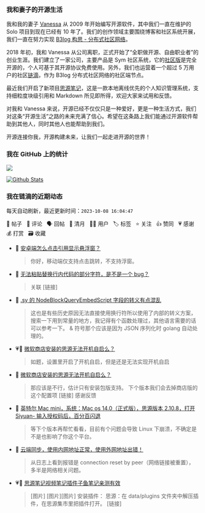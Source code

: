 ### 我和妻子的开源生活

我和我的妻子 [Vanessa](https://github.com/Vanessa219) 从 2009 年开始编写开源软件，其中我们一直在维护的 Solo 项目到现在已经有 10 年了。我们的创作领域主要围绕博客和社区系统开展，我们一直在努力实现 [B3log 构思 - 分布式社区网络](https://ld246.com/article/1546941897596)。

2018 年初，我和 Vanessa 从公司离职，正式开始了“全职做开源、自由职业者”的创业生涯。我们建立了一家公司，主要产品是 Sym 社区系统，它的[社区版](https://github.com/88250/symphony)是完全开源的，个人可基于其开源协议免费使用。另外，我们也运营着一个超过 5 万用户的社区[链滴](https://ld246.com)，作为 B3log 分布式社区网络的社区端节点。

最近我们开启了新项目[思源笔记](https://github.com/siyuan-note/siyuan)，这是一款本地离线优先的个人知识管理系统，支持细粒度块级引用和 Markdown 所见即所得，欢迎大家来试用和反馈。

对我和 Vanessa 来说，开源已经不仅仅只是一种爱好，更是一种生活方式，我们对这条“开源生活”之路的未来充满了信心。希望在这条路上我们能通过开源软件帮助到其他人，同时其他人也能帮助到我们。

开源连接你我，开源构建未来，让我们一起走进开源的世界！

### 我在 GitHub 上的统计

<a title="Hits" target="_blank" href="https://github.com/88250/88250"><img src="https://hits.b3log.org/88250/88250.svg"></a>

[![Github Stats](https://github-readme-stats.vercel.app/api?username=88250&theme=tokyonight&show_icons=true)](https://github.com/88250)

<!--events start -->

### 我在链滴的近期动态

每天自动刷新，最近更新时间：`2023-10-08 16:04:47`

📝 帖子 &nbsp; 💬 评论 &nbsp; 🗣 回帖 &nbsp; 🌙 清月 &nbsp; 👨‍💻 用户 &nbsp; 🏷️ 标签 &nbsp; ⭐️ 关注 &nbsp; 👍 赞同 &nbsp; 💗 感谢 &nbsp; 💰 打赏 &nbsp; 🗃 收藏

* 💬 [安卓端怎么点击引用显示悬浮窗？](https://ld246.com/article/1696751960702/comment/1696752088306#comments)

  > 你好，移动端仅支持点击跳转，不支持浮窗。
* 💬 [无法粘贴替换行内代码的部分字符，是不是一个 bug？](https://ld246.com/article/1696751639310/comment/1696751852007#comments)

  > 关联 [链接]
* 💬 [.sy 的 NodeBlockQueryEmbedScript 字段的转义有点混乱](https://ld246.com/article/1696750832289/comment/1696751166443#comments)

  > 这也是有些历史原因无法直接使用换行符所以使用了内部的转义方案，搜索一下用到常量的地方，我记得有个函数处理过，其他语言需要的话可以参考一下。 &amp; 符号那个应该是因为 JSON 序列化时 golang 自动处理的。
* 💗📝 [微软商店安装的思源无法开机自启么？](https://ld246.com/article/1696749901971)

  > 如题，设置里开启了开机自启，但是还是无法实现开机自启
* 💬 [微软商店安装的思源无法开机自启么？](https://ld246.com/article/1696749901971/comment/1696750371071#comments)

  > 那应该是不行，估计只有安装包版支持。 下个版本我们会去掉商店版的这个配置项 [链接] 感谢反馈
* 💬 [英特尔 Mac mini，系统：Mac os 14.0（正式版），思源版本 2.10.8，打开 Siyuan- 输入授权码后，百分百闪退](https://ld246.com/article/1696651254020/comment/1696748054595#comments)

  > 等下个版本再帮忙看看，目前有个问题会导致 Linux 下崩溃，不确定是不是也影响了你这个平台。
* 💬 [云端同步，使用内网地址正常，使用外网地址出错！](https://ld246.com/article/1696728790097/comment/1696737876856#comments)

  > 从日志上看到报错是 connection reset by peer（网络链接被重置），多半是网络相关问题。
* 💗📝 [思源笔记视频笔记插件子鱼笔记亲测有效](https://ld246.com/article/1696520012700)

  > [图片] [图片][图片] 安装插件： 思源：在 data/plugins 文件夹中解压插件，在思源集市里把插件打开。 [链接]


<!--events end -->

